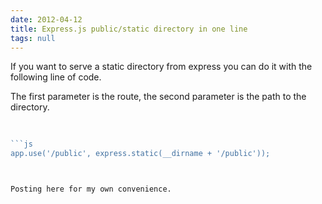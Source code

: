 ```yaml
---
date: 2012-04-12
title: Express.js public/static directory in one line
tags: null
---
```

  
If you want to serve a static directory from express you can do it with the following line of code.  

  

  
The first parameter is the route, the second parameter is the path to the directory.  

  
  
```js
  
 
```js
app.use('/public', express.static(__dirname + '/public'));
```
 
  

```
  
  
Posting here for my own convenience.

        